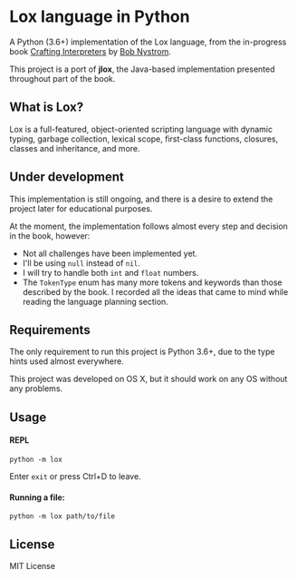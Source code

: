 # Lox language in Python

A Python (3.6+) implementation of the Lox language, from the in-progress book [Crafting Interpreters](https://craftinginterpreters.com/) by [Bob Nystrom](https://github.com/munificent).

This project is a port of **jlox**, the Java-based implementation presented throughout part of the book.

## What is Lox?

Lox is a full-featured, object-oriented scripting language with dynamic typing, garbage collection, lexical scope, first-class functions, closures, classes and inheritance, and more.


## Under development

This implementation is still ongoing, and there is a desire to extend the project later for educational purposes.

At the moment, the implementation follows almost every step and decision in the book, however:

- Not all challenges have been implemented yet.
- I'll be using `null` instead of `nil`.
- I will try to handle both `int` and `float` numbers.
- The `TokenType` enum has many more tokens and keywords than those described by the book. I recorded all the ideas that came to mind while reading the language planning section.

## Requirements

The only requirement to run this project is Python 3.6+, due to the type hints used almost everywhere.

This project was developed on OS X, but it should work on any OS without any problems.

## Usage

#### REPL

```shell
python -m lox
```

Enter `exit` or press Ctrl+D to leave.

#### Running a file:

```shell
python -m lox path/to/file
```

## License

MIT License